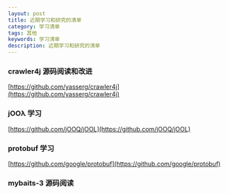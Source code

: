 ```yaml
---
layout: post
title: 近期学习和研究的清单
category: 学习清单
tags: 其他
keywords: 学习清单
description: 近期学习和研究的清单
---
```


### crawler4j 源码阅读和改进

[https://github.com/yasserg/crawler4j](https://github.com/yasserg/crawler4j)

### jOOλ 学习

[https://github.com/jOOQ/jOOL](https://github.com/jOOQ/jOOL)

### protobuf 学习

[https://github.com/google/protobuf](https://github.com/google/protobuf)

### mybaits-3 源码阅读
